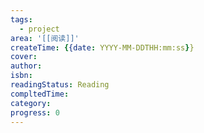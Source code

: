 ```yaml
---
tags:
  - project
area: '[[阅读]]'
createTime: {{date: YYYY-MM-DDTHH:mm:ss}}
cover:
author:
isbn:
readingStatus: Reading
compltedTime:
category:
progress: 0
---
```

